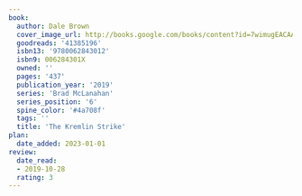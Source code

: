 ```yaml
---
book:
  author: Dale Brown
  cover_image_url: http://books.google.com/books/content?id=7wimugEACAAJ&printsec=frontcover&img=1&zoom=1&source=gbs_api
  goodreads: '41385196'
  isbn13: '9780062843012'
  isbn9: 006284301X
  owned: ''
  pages: '437'
  publication_year: '2019'
  series: 'Brad McLanahan'
  series_position: '6'
  spine_color: '#4a708f'
  tags: ''
  title: 'The Kremlin Strike'
plan:
  date_added: 2023-01-01
review:
  date_read:
  - 2019-10-28
  rating: 3
---
```

